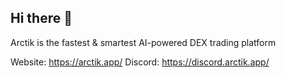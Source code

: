 ## Hi there 👋
Arctik is the fastest & smartest AI-powered DEX trading platform

Website: https://arctik.app/
Discord: https://discord.arctik.app/
